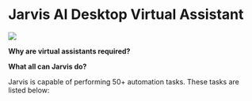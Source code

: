 # Jarvis AI Desktop Virtual Assistant

![](https://github.com/Jarvis-AI-Desktop-Virtual-Assistant/Your_GIF_Name.gif)


**Why are virtual assistants required?**

**What all can Jarvis do?**

Jarvis is capable of performing 50+ automation tasks. These tasks are listed below:

